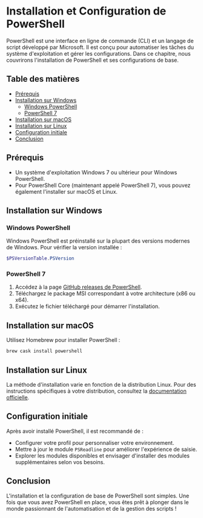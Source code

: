 # Installation et Configuration de PowerShell

PowerShell est une interface en ligne de commande (CLI) et un langage de script développé par Microsoft. Il est conçu pour automatiser les tâches du système d'exploitation et gérer les configurations. Dans ce chapitre, nous couvrirons l'installation de PowerShell et ses configurations de base.

## Table des matières

- [Prérequis](#prérequis)
- [Installation sur Windows](#installation-sur-windows)
  - [Windows PowerShell](#windows-powershell)
  - [PowerShell 7](#powershell-7)
- [Installation sur macOS](#installation-sur-macos)
- [Installation sur Linux](#installation-sur-linux)
- [Configuration initiale](#configuration-initiale)
- [Conclusion](#conclusion)

## Prérequis

- Un système d'exploitation Windows 7 ou ultérieur pour Windows PowerShell.
- Pour PowerShell Core (maintenant appelé PowerShell 7), vous pouvez également l'installer sur macOS et Linux.

## Installation sur Windows

### Windows PowerShell

Windows PowerShell est préinstallé sur la plupart des versions modernes de Windows. Pour vérifier la version installée :

```powershell
$PSVersionTable.PSVersion
```

### PowerShell 7

1. Accédez à la page [GitHub releases de PowerShell](https://github.com/PowerShell/PowerShell/releases).
2. Téléchargez le package MSI correspondant à votre architecture (x86 ou x64).
3. Exécutez le fichier téléchargé pour démarrer l'installation.

## Installation sur macOS

Utilisez Homebrew pour installer PowerShell :

```bash
brew cask install powershell
```

## Installation sur Linux

La méthode d'installation varie en fonction de la distribution Linux. Pour des instructions spécifiques à votre distribution, consultez la [documentation officielle](https://docs.microsoft.com/fr-fr/powershell/scripting/install/installing-powershell-core-on-linux).

## Configuration initiale

Après avoir installé PowerShell, il est recommandé de :

- Configurer votre profil pour personnaliser votre environnement.
- Mettre à jour le module `PSReadline` pour améliorer l'expérience de saisie.
- Explorer les modules disponibles et envisager d'installer des modules supplémentaires selon vos besoins.

## Conclusion

L'installation et la configuration de base de PowerShell sont simples. Une fois que vous avez PowerShell en place, vous êtes prêt à plonger dans le monde passionnant de l'automatisation et de la gestion des scripts !
